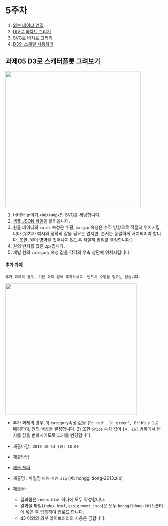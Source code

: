 5주차
===

1. [외부 데이터 연결](./01_loadExternalData.md)
2. [DIV로 바챠트 그리기](./02_bar-div.md)
3. [SVG로 바챠트 그리기](./03_bar-SVG.md)
4. [D3의 스케일 사용하기](./04_scales.md)

## 과제05 D3로 스캐터플롯 그려보기
<img width="432"  src="https://cloud.githubusercontent.com/assets/253408/19190504/d8f37f8e-8cd8-11e6-8eb7-072b1d3b008b.png">

1. 너비와 높이가 `400X400px`인 SVG를 세팅합니다.
2. [샘플 JSON 파일](sample/assignment.json)을 불러옵니다.
3. 원을 데이터의 `sales` 속성은 수평, `margin` 속성은 수직 방향으로 적절히 위치시킵니다.(위치가 예시와 정확히 같을 필요는 없지만, 순서는 동일하게 배치되어야 합니다. 또한, 원이 영역을 벗어나지 않도록 적절히 범위를 결정합니다.)
4. 원의 반지름 값은 `2px`입니다.
5. 개별 원의 `category` 속성 값을 각각의 우측 상단에 위치시킵니다.


#### 추가 과제
`추가 과제의 경우, 기본 과제 밑에 추가하세요. 반드시 수행할 필요는 없습니다.`

<img width="419"  src="https://cloud.githubusercontent.com/assets/253408/19190510/db610020-8cd8-11e6-8dc1-76538a1d7314.png">

- 추가 과제의 경우, 1) `category`속성 값을 `{R:'red', G:'green', B:'blue'}`로 매핑하여, 원의 색상을 결정합니다. 2) 또한 `price` 속성 값이 `[4, 16]` 범위에서 반지름 값을 변화시키도록 크기를 변경합니다.

- 제출마감 : `2016-10-14 (금) 18:00`
- 제출방법
 - [제출 폴더](https://www.dropbox.com/request/iYsdP82quiYyxj50mZZc)
 - 제출명 : 파일명 `이름-학번.zip` (예: honggildong-2013.zip)
 - 제출물 :
   - 결과물은 `index.html` 하나에 모두 작성합니다.
   - 결과물 파일(`index.html`, `assignment.json`)은 모두 `honggildong-2013` 폴더에 넣은 후 압축하여 업로드 합니다.
   - d3 이외의 외부 라이브러리의 사용은 금합니다.
